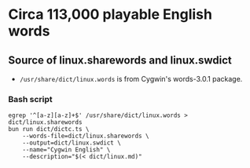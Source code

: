 # Circa 113,000 playable English words

## Source of linux.sharewords and linux.swdict

* `/usr/share/dict/linux.words` is from Cygwin's words-3.0.1 package.

### Bash script

```shell
egrep '^[a-z][a-z]+$' /usr/share/dict/linux.words > dict/linux.sharewords
bun run dict/dictc.ts \
    --words-file=dict/linux.sharewords \
    --output=dict/linux.swdict \
    --name="Cygwin English" \
    --description="$(< dict/linux.md)"
```
